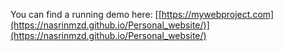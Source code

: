 You can find a running demo here: [[https://mywebproject.com](https://nasrinmzd.github.io/Personal_website/)](https://nasrinmzd.github.io/Personal_website/)

